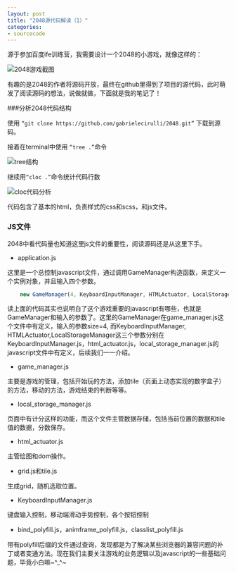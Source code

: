 ```yaml
---
layout: post
title: "2048源代码解读（1）"
categories:
- sourcecode
---
```



源于参加百度ife训练营，我需要设计一个2048的小游戏，就像这样的：

![2048游戏截图](http://7xjufd.dl1.z0.glb.clouddn.com/blog1.1.png)

有趣的是2048的作者将源码开放，最终在github里得到了项目的源代码，此时萌发了阅读源码的想法，说做就做，下面就是我的笔记了！

###分析2048代码结构

使用 `“git clone https://github.com/gabrielecirulli/2048.git”` 下载到源码。

接着在terminal中使用 `“tree .”`命令

![tree结构](http://7xjufd.dl1.z0.glb.clouddn.com/blog1.2.png)

继续用`“cloc .”`命令统计代码行数

![cloc代码分析](http://7xjufd.dl1.z0.glb.clouddn.com/blog1.3.png)

代码包含了基本的html，负责样式的css和scss，和js文件。

### JS文件

2048中看代码量也知道这里js文件的重要性，阅读源码还是从这里下手。

+ application.js

这里是一个总控制javascript文件，通过调用GameManager构造函数，来定义一个实例对象，并且输入四个参数。

```javascript
	new GameManager(4, KeyboardInputManager, HTMLActuator, LocalStorageManager);
```	

读上面的代码其实也说明白了这个游戏重要的javascript有哪些，也就是GameManager和输入的参数了。这里的GameManager在game_manager.js这个文件中有定义，输入的参数size=4, 而KeyboardInputManager, HTMLActuator,LocalStorageManager这三个参数分别在KeyboardInputManager.js，html_actuator.js，local_storage_manager.js的javascript文件中有定义，后续我们一一介绍。

+ game_manager.js

主要是游戏的管理，包括开始玩的方法，添加tile（页面上动态实现的数字盒子）的方法，移动的方法，游戏结束的判断等等。

+ local_storage_manager.js

页面中有计分这样的功能，而这个文件主管数据存储，包括当前位置的数据和tile值的数据，分数保存。

+ html_actuator.js

主管绘图和dom操作。

+ grid.js和tile.js

生成grid，随机选取位置。

+ KeyboardInputManager.js

键盘输入控制，移动端滑动手势控制，各个按钮控制

+ bind_polyfill.js，animframe_polyfill.js，classlist_polyfill.js

带有polyfill后缀的文件通过查询，发现都是为了解决某些浏览器的兼容问题的补丁或者变通方法。现在我们主要关注游戏的业务逻辑以及javascript的一些基础问题，毕竟小白嘛~^_^~
